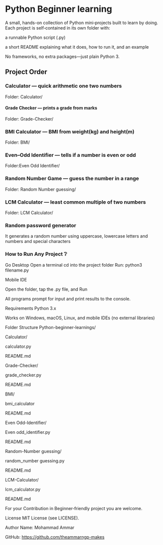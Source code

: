 # Python Beginner learning

A small, hands-on collection of Python mini‑projects built to learn by doing. Each project is self‑contained in its own folder with:

a runnable Python script (.py)

a short README explaining what it does, how to run it, and an example

No frameworks, no extra packages—just plain Python 3.

## Project Order
### Calculator — quick arithmetic one two numbers
Folder: Calculator/

#### Grade Checker — prints a grade from marks
Folder: Grade-Checker/

### BMI Calculator — BMI from weight(kg) and height(m)
Folder: BMI/

### Even–Odd Identifier — tells if a number is even or odd
Folder:Even Odd Identifier/

### Random Number Game — guess the number in a range
Folder: Random Number guessing/

### LCM Calculator — least common multiple of two numbers
Folder: LCM Calculator/

### Random password generator 
It generates a random number using uppercase, lowercase letters and numbers and special characters 


### How to Run Any Project ❔
Go Desktop
Open a terminal
cd into the project folder
Run: python3 filename.py

Mobile IDE

Open the folder, tap the .py file, and Run

All programs prompt for input and print results to the console.

Requirements
Python 3.x

Works on Windows, macOS, Linux, and mobile IDEs (no external libraries)

Folder Structure
Python-beginner-learnings/

Calculator/

calculator.py

README.md

Grade-Checker/

grade_checker.py

README.md

BMI/

bmi_calculator

README.md

Even Odd-Identifier/

Even odd_identifier.py

README.md

Random-Number guessing/

random_number guessing.py

README.md

LCM-Calculator/

lcm_calculator.py

README.md


For your Contribution in Beginner‑friendly project you are welcome.


License
MIT License (see LICENSE).

Author
Name: Mohammad Ammar 

GitHub: https://github.com/theammarngp-makes